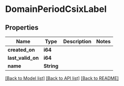 # DomainPeriodCsixLabel

## Properties

Name | Type | Description | Notes
------------ | ------------- | ------------- | -------------
**created_on** | **i64** |  |
**last_valid_on** | **i64** |  |
**name** | **String** |  |

[[Back to Model list]](./README.md#documentation-for-models) [[Back to API list]](./README.md#documentation-for-api-endpoints) [[Back to README]](../README.md)
